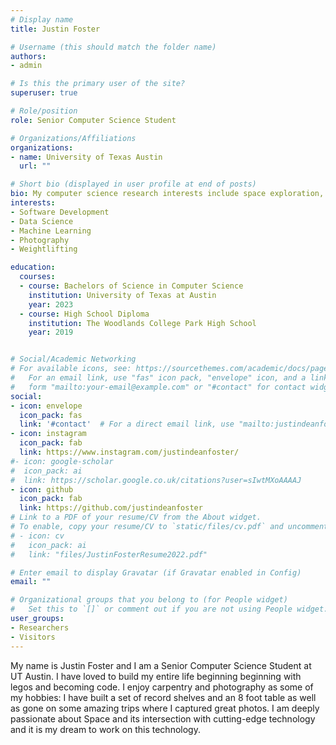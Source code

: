 ```yaml
---
# Display name
title: Justin Foster

# Username (this should match the folder name)
authors:
- admin

# Is this the primary user of the site?
superuser: true

# Role/position
role: Senior Computer Science Student

# Organizations/Affiliations
organizations:
- name: University of Texas Austin
  url: ""

# Short bio (displayed in user profile at end of posts)
bio: My computer science research interests include space exploration, software development, and data science.
interests:
- Software Development
- Data Science
- Machine Learning
- Photography
- Weightlifting

education:
  courses:
  - course: Bachelors of Science in Computer Science
    institution: University of Texas at Austin
    year: 2023
  - course: High School Diploma
    institution: The Woodlands College Park High School
    year: 2019


# Social/Academic Networking
# For available icons, see: https://sourcethemes.com/academic/docs/page-builder/#icons
#   For an email link, use "fas" icon pack, "envelope" icon, and a link in the
#   form "mailto:your-email@example.com" or "#contact" for contact widget.
social:
- icon: envelope
  icon_pack: fas
  link: '#contact'  # For a direct email link, use "mailto:justindeanfoster@gmail.org".
- icon: instagram
  icon_pack: fab
  link: https://www.instagram.com/justindeanfoster/
#- icon: google-scholar
#  icon_pack: ai
#  link: https://scholar.google.co.uk/citations?user=sIwtMXoAAAAJ
- icon: github
  icon_pack: fab
  link: https://github.com/justindeanfoster
# Link to a PDF of your resume/CV from the About widget.
# To enable, copy your resume/CV to `static/files/cv.pdf` and uncomment the lines below.
# - icon: cv
#   icon_pack: ai
#   link: "files/JustinFosterResume2022.pdf"

# Enter email to display Gravatar (if Gravatar enabled in Config)
email: ""

# Organizational groups that you belong to (for People widget)
#   Set this to `[]` or comment out if you are not using People widget.
user_groups:
- Researchers
- Visitors
---
```


My name is Justin Foster and I am a Senior Computer Science Student at UT Austin. I have loved to build my entire life beginning beginning with legos and becoming code. I enjoy carpentry and photography as some of my hobbies: I have built a set of record shelves and an 8 foot table as well as gone on some amazing trips where I captured great photos. I am deeply passionate about Space and its intersection with cutting-edge technology and it is my dream to work on this technology.
